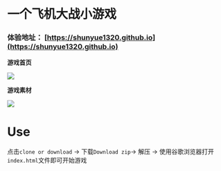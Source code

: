 # 一个飞机大战小游戏

### 体验地址： [https://shunyue1320.github.io](https://shunyue1320.github.io)
**游戏首页**

![](https://img-blog.csdnimg.cn/20190323113519542.jpg?x-oss-process=image/watermark,type_ZmFuZ3poZW5naGVpdGk,shadow_10,text_aHR0cHM6Ly9ibG9nLmNzZG4ubmV0L3FxXzQxNjE0OTI4,size_16,color_FFFFFF,t_70)

**游戏素材**

![](https://img-blog.csdnimg.cn/20190322160622528.jpg?x-oss-process=image/watermark,type_ZmFuZ3poZW5naGVpdGk,shadow_10,text_aHR0cHM6Ly9ibG9nLmNzZG4ubmV0L3FxXzQxNjE0OTI4,size_16,color_FFFFFF,t_70)

# Use
点击`clone or download` -> 下载`Download zip`-> 解压 -> 使用谷歌浏览器打开`index.html`文件即可开始游戏
